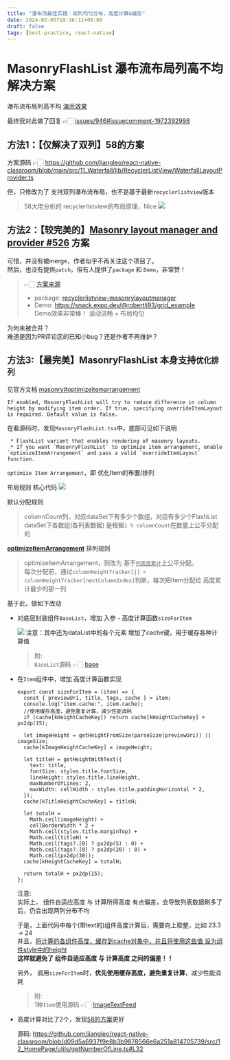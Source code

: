 ```yaml
---
title: "瀑布流最佳实践：双列均匀分布，高度计算&缓存"
date: 2024-03-05T19:36:11+08:00
draft: false
tags: [best-practice, react-native]
---
```


# MasonryFlashList 瀑布流布局列高不均 解决方案

瀑布流布局列高不均 [演示效果](https://github.com/Shopify/flash-list/issues/946#issue-1985047991)

最终我对此做了回复 👉🏻 [issues/946#issuecomment-1972392998](https://github.com/Shopify/flash-list/issues/946#issuecomment-1972392998)


## 方法1：【仅解决了双列】58的方案  
方案源码 👉🏻 https://github.com/jiangleo/react-native-classroom/blob/main/src/11_Waterfall/lib/RecyclerListView/WaterfallLayoutProvider.ts

但，只修改为了 支持双列瀑布流布局，也不是基于最新`recyclerlistview`版本

> 58大佬分析的 recyclerlistview的布局原理，Nice
> ![](media/17091118627441/17091213783869.jpg)


## 方法2：【较完美的】[Masonry layout manager and provider #526](https://github.com/Flipkart/recyclerlistview/pull/526) 方案  

可惜，并没有被merge，作者似乎不再关注这个项目了。  
然后，也没有提供`patch`，但有人提供了`package` 和 `Demo`，非常赞！  

> 👉🏻 [方案来源](https://github.com/Flipkart/recyclerlistview/pull/526#issuecomment-1012718981)  
>
>* package: [recyclerlistview-masonrylayoutmanager](https://snyk.io/advisor/npm-package/recyclerlistview-masonrylayoutmanager)
>* Demo: https://snack.expo.dev/@robertli93/grid_example  
Demo效果非常棒！ 滚动流畅 + 布局均匀  

为何未被合并？  
难道是因为PR评论区的已知小bug？还是作者不再维护？


## 方法3:【最完美】MasonryFlashList 本身支持`优化排列`  

见官方文档 [masonry#optimizeitemarrangement](https://shopify.github.io/flash-list/docs/guides/masonry#optimizeitemarrangement)
```
If enabled, MasonryFlashList will try to reduce difference in column height by modifying item order. If true, specifying overrideItemLayout is required. Default value is false.
```

在看源码时，发现`MasonryFlashList.tsx`中，底部可见如下说明
```
 * FlashList variant that enables rendering of masonry layouts.
 * If you want `MasonryFlashList` to optimize item arrangement, enable `optimizeItemArrangement` and pass a valid `overrideItemLayout` function.
```
`optimize Item Arrangement`，即 优化Item的布置/排列

布局规则 核心代码
![](media/17091118627441/17091955879019.jpg)

默认分配规则
> columnCount列，对应dataSet下有多少个数组，对应有多少个FlashList  
> dataSet下各数组(各列表数据) 是根据`i % columnCount`在数量上公平分配的

<u>**optimizeItemArrangement**</u> 排列规则
> optimizeItemArrangement，则改为 基于<u>`列高度累计`</u>上公平分配。  
> 每次分配前，通过`columnHeightTracker[j] < columnHeightTracker[nextColumnIndex]`判断，每次把Item分配给 高度累计最少的那一列


基于此，做如下改动

* 对底层封装组件`BaseList`，增加 入参 - 高度计算函数`sizeForItem`  
    
    ![](media/17091118627441/17096391792658.jpg)
    注意：其中还为dataList中的各个元素 增加了cache键，用于缓存各种计算值
    > 附:   
    > `BaseList`源码 👉🏻 [base](media/17091118627441/base.js)


* 在`Item`组件中，增加 高度计算函数实现  

    ```
    export const sizeForItem = (item) => {
      const { previewUri, title, tags, cache } = item;
      console.log("item.cache:", item.cache);
      //使用缓存高度，避免重复计算，减少性能消耗
      if (cache[kHeightCacheKey]) return cache[kHeightCacheKey] + px2dp(15);
    
      let imageHeight = getHeightFromSize(parseSize(previewUri)) || imageSize;
      cache[kImageHeightCacheKey] = imageHeight;
    
      let titleH = getHeightWithText({
        text: title,
        fontSize: styles.title.fontSize,
        lineHeight: styles.title.lineHeight,
        maxNumberOfLines: 2,
        maxWidth: cellWidth - styles.title.paddingHorizontal * 2,
      });
      cache[kTitleHeightCacheKey] = titleH;
    
      let totalH =
        Math.ceil(imageHeight) +
        cellBorderWidth * 2 +
        Math.ceil(styles.title.marginTop) +
        Math.ceil(titleH) +
        Math.ceil(tags?.[0] ? px2dp(5) : 0) +
        Math.ceil(tags?.[0] ? px2dp(20) : 0) +
        Math.ceil(px2dp(30));
      cache[kHeightCacheKey] = totalH;
    
      return totalH + px2dp(15);
    };
    ```
    注意:   
    实际上， 组件自适应高度 与 计算所得高度 有点偏差，会导致列表数据刷多了后，仍会出现两列分布不均  
    
    于是，上面代码中每个(带text的)组件高度计算后，需要向上取整，比如 23.3 -> 24  
    并且，<u>将计算的各组件高度，缓存到cache对象中，并且将使用这些值 设为组件style中的height</u>  
    **这样就避免了 组件自适应高度 与 计算高度 之间的偏差！！**
    
    另外， 调用`sizeForItem`时，**优先使用缓存高度，避免重复计算**，减少性能消耗
    
    > 附:   
    > 1种`Item`使用源码 👉🏻 [ImageTextFeed](media/17091118627441/ImageTextFeed.js)
    
* 高度计算对比了2个，发现[58的方案](https://mp.weixin.qq.com/s/kN4MxfEkvICq3JneUvM56w)更好  

    源码: https://github.com/jiangleo/react-native-classroom/blob/d09d5a6937f9e8b3b9878566e6a251a814705739/src/12_HomePage/utils/getNumberOfLine.ts#L32


